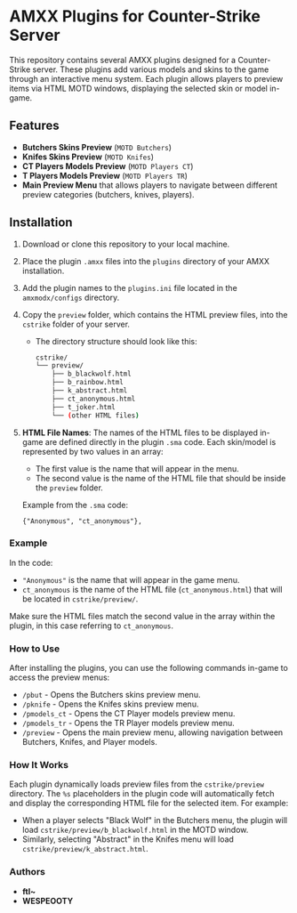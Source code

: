 # AMXX Plugins for Counter-Strike Server

This repository contains several AMXX plugins designed for a Counter-Strike server. These plugins add various models and skins to the game through an interactive menu system. Each plugin allows players to preview items via HTML MOTD windows, displaying the selected skin or model in-game.

## Features

- **Butchers Skins Preview** (`MOTD Butchers`)
- **Knifes Skins Preview** (`MOTD Knifes`)
- **CT Players Models Preview** (`MOTD Players CT`)
- **T Players Models Preview** (`MOTD Players TR`)
- **Main Preview Menu** that allows players to navigate between different preview categories (butchers, knives, players).

## Installation

1. Download or clone this repository to your local machine.
2. Place the plugin `.amxx` files into the `plugins` directory of your AMXX installation.
3. Add the plugin names to the `plugins.ini` file located in the `amxmodx/configs` directory.
4. Copy the `preview` folder, which contains the HTML preview files, into the `cstrike` folder of your server.

   - The directory structure should look like this:
     ```bash
     cstrike/
     └── preview/
         ├── b_blackwolf.html
         ├── b_rainbow.html
         ├── k_abstract.html
         ├── ct_anonymous.html
         ├── t_joker.html
         └── (other HTML files)
     ```

5. **HTML File Names**: The names of the HTML files to be displayed in-game are defined directly in the plugin `.sma` code. Each skin/model is represented by two values in an array:
   - The first value is the name that will appear in the menu.
   - The second value is the name of the HTML file that should be inside the `preview` folder.

   Example from the `.sma` code:
   ```sma
   {"Anonymous", "ct_anonymous"},

### Example

In the code:

- `"Anonymous"` is the name that will appear in the game menu.
- `ct_anonymous` is the name of the HTML file (`ct_anonymous.html`) that will be located in `cstrike/preview/`.

Make sure the HTML files match the second value in the array within the plugin, in this case referring to `ct_anonymous`.

### How to Use

After installing the plugins, you can use the following commands in-game to access the preview menus:

- `/pbut` - Opens the Butchers skins preview menu.
- `/pknife` - Opens the Knifes skins preview menu.
- `/pmodels_ct` - Opens the CT Player models preview menu.
- `/pmodels_tr` - Opens the TR Player models preview menu.
- `/preview` - Opens the main preview menu, allowing navigation between Butchers, Knifes, and Player models.

### How It Works

Each plugin dynamically loads preview files from the `cstrike/preview` directory. The `%s` placeholders in the plugin code will automatically fetch and display the corresponding HTML file for the selected item. For example:

- When a player selects "Black Wolf" in the Butchers menu, the plugin will load `cstrike/preview/b_blackwolf.html` in the MOTD window.
- Similarly, selecting "Abstract" in the Knifes menu will load `cstrike/preview/k_abstract.html`.

### Authors

- **ftl~**
- **WESPEOOTY**
